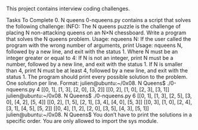 This project contains interview coding challenges.

Tasks To Complete
 0. N queens
0-nqueens.py contains a script that solves the following challenge:
INFO: The N queens puzzle is the challenge of placing N non-attacking queens on an N×N chessboard. Write a program that solves the N queens problem.
Usage: nqueens N:
If the user called the program with the wrong number of arguments, print Usage: nqueens N, followed by a new line, and exit with the status 1.
Where N must be an integer greater or equal to 4:
If N is not an integer, print N must be a number, followed by a new line, and exit with the status 1.
If N is smaller than 4, print N must be at least 4, followed by a new line, and exit with the status 1.
The program should print every possible solution to the problem.
One solution per line.
Format:
julien@ubuntu:~/0x08. N Queens$ ./0-nqueens.py 4
[[0, 1], [1, 3], [2, 0], [3, 2]]
[[0, 2], [1, 0], [2, 3], [3, 1]]
julien@ubuntu:~/0x08. N Queens$ ./0-nqueens.py 6
[[0, 1], [1, 3], [2, 5], [3, 0], [4, 2], [5, 4]]
[[0, 2], [1, 5], [2, 1], [3, 4], [4, 0], [5, 3]]
[[0, 3], [1, 0], [2, 4], [3, 1], [4, 5], [5, 2]]
[[0, 4], [1, 2], [2, 0], [3, 5], [4, 3], [5, 1]]
julien@ubuntu:~/0x08. N Queens$
You don’t have to print the solutions in a specific order.
You are only allowed to import the sys module.
